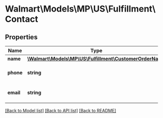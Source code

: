 # Walmart\Models\MP\US\Fulfillment\Contact

## Properties

Name | Type | Description | Notes
------------ | ------------- | ------------- | -------------
**name** | [**\Walmart\Models\MP\US\Fulfillment\CustomerOrderName**](CustomerOrderName.md) |  |
**phone** | **string** | Customer phone number |
**email** | **string** | Customer email address |


[[Back to Model list]](./) [[Back to API list]](../../../../../README.md#supported-apis) [[Back to README]](../../../../../README.md)
